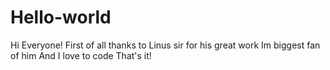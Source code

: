 # Hello-world

Hi Everyone!
First of all thanks to Linus sir for his great work
Im biggest fan of him
And I love to code 
That's it!
